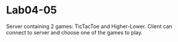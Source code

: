 # Lab04-05
Server containing 2 games: TicTacToe and Higher-Lower. Client can connect to server and choose one of the games to play.
